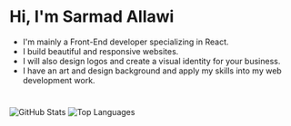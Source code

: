 # Hi, I'm Sarmad Allawi
- I'm mainly a Front-End developer specializing in React.
- I build beautiful and responsive websites.
- I will also design logos and create a visual identity for your business.
- I have an art and design background and apply my skills into my web development work.

#
![GitHub Stats](https://github-readme-stats.vercel.app/api?username=jimmetrix&show_icons=true&theme=transparent)
![Top Languages](https://github-readme-stats.vercel.app/api/top-langs/?username=jimmetrix&layout=compact&theme=transparent)
